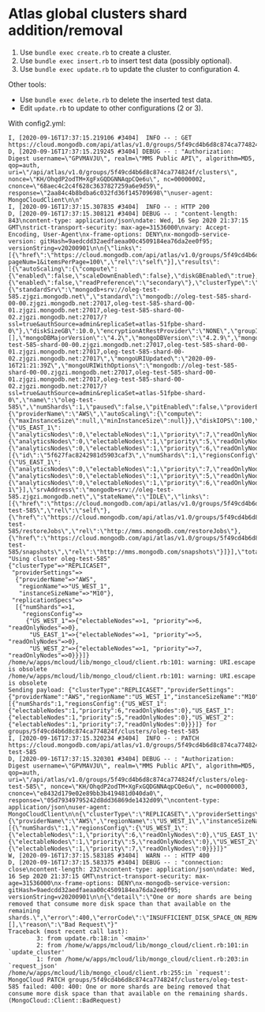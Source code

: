 # Atlas global clusters shard addition/removal

1. Use `bundle exec create.rb` to create a cluster.
2. Use `bundle exec insert.rb` to insert test data (possibly optional).
3. Use `bundle exec update.rb` to update the cluster to configuration 4.

Other tools:

- Use `bundle exec delete.rb` to delete the inserted test data.
- Edit `update.rb` to update to other configurations (2 or 3).

With config2.yml:

    I, [2020-09-16T17:37:15.219106 #3404]  INFO -- : GET https://cloud.mongodb.com/api/atlas/v1.0/groups/5f49cd4b6d8c874ca774824f/clusters
    D, [2020-09-16T17:37:15.219245 #3404] DEBUG -- : "Authorization: Digest username=\"GPVMAVJU\", realm=\"MMS Public API\", algorithm=MD5, qop=auth, uri=\"/api/atlas/v1.0/groups/5f49cd4b6d8c874ca774824f/clusters\", nonce=\"KH/OhqdP2odTM+XgFxGQDGNNAqpCQe6u\", nc=00000002, cnonce=\"68aec4c2c4f628c3637827259a6e9d59\", response=\"2aa84c4b8bdba6c032fd36f145709698\"\nuser-agent: MongoCloudClient\n\n"
    I, [2020-09-16T17:37:15.307835 #3404]  INFO -- : HTTP 200
    D, [2020-09-16T17:37:15.308121 #3404] DEBUG -- : "content-length: 843\ncontent-type: application/json\ndate: Wed, 16 Sep 2020 21:37:15 GMT\nstrict-transport-security: max-age=31536000\nvary: Accept-Encoding, User-Agent\nx-frame-options: DENY\nx-mongodb-service-version: gitHash=9aedcdd32aedfaeaa00c4509184ea76da2ee0f95; versionString=v20200901\n\n{\"links\":[{\"href\":\"https://cloud.mongodb.com/api/atlas/v1.0/groups/5f49cd4b6d8c874ca774824f/clusters?pageNum=1&itemsPerPage=100\",\"rel\":\"self\"}],\"results\":[{\"autoScaling\":{\"compute\":{\"enabled\":false,\"scaleDownEnabled\":false},\"diskGBEnabled\":true},\"backupEnabled\":false,\"biConnector\":{\"enabled\":false,\"readPreference\":\"secondary\"},\"clusterType\":\"REPLICASET\",\"connectionStrings\":{\"standardSrv\":\"mongodb+srv://oleg-test-585.zjgzi.mongodb.net\",\"standard\":\"mongodb://oleg-test-585-shard-00-00.zjgzi.mongodb.net:27017,oleg-test-585-shard-00-01.zjgzi.mongodb.net:27017,oleg-test-585-shard-00-02.zjgzi.mongodb.net:27017/?ssl=true&authSource=admin&replicaSet=atlas-51fpbe-shard-0\"},\"diskSizeGB\":10.0,\"encryptionAtRestProvider\":\"NONE\",\"groupId\":\"5f49cd4b6d8c874ca774824f\",\"id\":\"5f627fac8242981d5903cafa\",\"labels\":[],\"mongoDBMajorVersion\":\"4.2\",\"mongoDBVersion\":\"4.2.9\",\"mongoURI\":\"mongodb://oleg-test-585-shard-00-00.zjgzi.mongodb.net:27017,oleg-test-585-shard-00-01.zjgzi.mongodb.net:27017,oleg-test-585-shard-00-02.zjgzi.mongodb.net:27017\",\"mongoURIUpdated\":\"2020-09-16T21:21:39Z\",\"mongoURIWithOptions\":\"mongodb://oleg-test-585-shard-00-00.zjgzi.mongodb.net:27017,oleg-test-585-shard-00-01.zjgzi.mongodb.net:27017,oleg-test-585-shard-00-02.zjgzi.mongodb.net:27017/?ssl=true&authSource=admin&replicaSet=atlas-51fpbe-shard-0\",\"name\":\"oleg-test-585\",\"numShards\":1,\"paused\":false,\"pitEnabled\":false,\"providerBackupEnabled\":false,\"providerSettings\":{\"providerName\":\"AWS\",\"autoScaling\":{\"compute\":{\"maxInstanceSize\":null,\"minInstanceSize\":null}},\"diskIOPS\":100,\"encryptEBSVolume\":true,\"instanceSizeName\":\"M10\",\"volumeType\":\"STANDARD\"},\"replicationSpec\":{\"US_EAST_1\":{\"analyticsNodes\":0,\"electableNodes\":1,\"priority\":7,\"readOnlyNodes\":0},\"US_EAST_2\":{\"analyticsNodes\":0,\"electableNodes\":1,\"priority\":5,\"readOnlyNodes\":0},\"US_WEST_1\":{\"analyticsNodes\":0,\"electableNodes\":1,\"priority\":6,\"readOnlyNodes\":0}},\"replicationSpecs\":[{\"id\":\"5f627fac8242981d5903caf3\",\"numShards\":1,\"regionsConfig\":{\"US_EAST_1\":{\"analyticsNodes\":0,\"electableNodes\":1,\"priority\":7,\"readOnlyNodes\":0},\"US_EAST_2\":{\"analyticsNodes\":0,\"electableNodes\":1,\"priority\":5,\"readOnlyNodes\":0},\"US_WEST_1\":{\"analyticsNodes\":0,\"electableNodes\":1,\"priority\":6,\"readOnlyNodes\":0}},\"zoneName\":\"Zone 1\"}],\"srvAddress\":\"mongodb+srv://oleg-test-585.zjgzi.mongodb.net\",\"stateName\":\"IDLE\",\"links\":[{\"href\":\"https://cloud.mongodb.com/api/atlas/v1.0/groups/5f49cd4b6d8c874ca774824f/clusters/oleg-test-585\",\"rel\":\"self\"},{\"href\":\"https://cloud.mongodb.com/api/atlas/v1.0/groups/5f49cd4b6d8c874ca774824f/clusters/oleg-test-585/restoreJobs\",\"rel\":\"http://mms.mongodb.com/restoreJobs\"},{\"href\":\"https://cloud.mongodb.com/api/atlas/v1.0/groups/5f49cd4b6d8c874ca774824f/clusters/oleg-test-585/snapshots\",\"rel\":\"http://mms.mongodb.com/snapshots\"}]}],\"totalCount\":1}"
    "Using cluster oleg-test-585"
    {"clusterType"=>"REPLICASET",
     "providerSettings"=>
      {"providerName"=>"AWS",
       "regionName"=>"US_WEST_1",
       "instanceSizeName"=>"M10"},
     "replicationSpecs"=>
      [{"numShards"=>1,
        "regionsConfig"=>
         {"US_WEST_1"=>{"electableNodes"=>1, "priority"=>6, "readOnlyNodes"=>0},
          "US_EAST_1"=>{"electableNodes"=>1, "priority"=>5, "readOnlyNodes"=>0},
          "US_WEST_2"=>{"electableNodes"=>1, "priority"=>7, "readOnlyNodes"=>0}}}]}
    /home/w/apps/mcloud/lib/mongo_cloud/client.rb:101: warning: URI.escape is obsolete
    /home/w/apps/mcloud/lib/mongo_cloud/client.rb:101: warning: URI.escape is obsolete
    Sending payload: {"clusterType":"REPLICASET","providerSettings":{"providerName":"AWS","regionName":"US_WEST_1","instanceSizeName":"M10"},"replicationSpecs":[{"numShards":1,"regionsConfig":{"US_WEST_1":{"electableNodes":1,"priority":6,"readOnlyNodes":0},"US_EAST_1":{"electableNodes":1,"priority":5,"readOnlyNodes":0},"US_WEST_2":{"electableNodes":1,"priority":7,"readOnlyNodes":0}}}]} for groups/5f49cd4b6d8c874ca774824f/clusters/oleg-test-585
    I, [2020-09-16T17:37:15.320234 #3404]  INFO -- : PATCH https://cloud.mongodb.com/api/atlas/v1.0/groups/5f49cd4b6d8c874ca774824f/clusters/oleg-test-585
    D, [2020-09-16T17:37:15.320301 #3404] DEBUG -- : "Authorization: Digest username=\"GPVMAVJU\", realm=\"MMS Public API\", algorithm=MD5, qop=auth, uri=\"/api/atlas/v1.0/groups/5f49cd4b6d8c874ca774824f/clusters/oleg-test-585\", nonce=\"KH/OhqdP2odTM+XgFxGQDGNNAqpCQe6u\", nc=00000003, cnonce=\"e8432d179e02e89bb3b419481d040da0\", response=\"05d79349795242d8dd36869de1432d09\"\ncontent-type: application/json\nuser-agent: MongoCloudClient\n\n{\"clusterType\":\"REPLICASET\",\"providerSettings\":{\"providerName\":\"AWS\",\"regionName\":\"US_WEST_1\",\"instanceSizeName\":\"M10\"},\"replicationSpecs\":[{\"numShards\":1,\"regionsConfig\":{\"US_WEST_1\":{\"electableNodes\":1,\"priority\":6,\"readOnlyNodes\":0},\"US_EAST_1\":{\"electableNodes\":1,\"priority\":5,\"readOnlyNodes\":0},\"US_WEST_2\":{\"electableNodes\":1,\"priority\":7,\"readOnlyNodes\":0}}}]}"
    W, [2020-09-16T17:37:15.583185 #3404]  WARN -- : HTTP 400
    D, [2020-09-16T17:37:15.583375 #3404] DEBUG -- : "connection: close\ncontent-length: 232\ncontent-type: application/json\ndate: Wed, 16 Sep 2020 21:37:15 GMT\nstrict-transport-security: max-age=31536000\nx-frame-options: DENY\nx-mongodb-service-version: gitHash=9aedcdd32aedfaeaa00c4509184ea76da2ee0f95; versionString=v20200901\n\n{\"detail\":\"One or more shards are being removed that consume more disk space than that available on the remaining shards.\",\"error\":400,\"errorCode\":\"INSUFFICIENT_DISK_SPACE_ON_REMAINING_SHARDS\",\"parameters\":[],\"reason\":\"Bad Request\"}"
    Traceback (most recent call last):
            3: from update.rb:18:in `<main>'
            2: from /home/w/apps/mcloud/lib/mongo_cloud/client.rb:101:in `update_cluster'
            1: from /home/w/apps/mcloud/lib/mongo_cloud/client.rb:203:in `request_json'
    /home/w/apps/mcloud/lib/mongo_cloud/client.rb:255:in `request': MongoCloud PATCH groups/5f49cd4b6d8c874ca774824f/clusters/oleg-test-585 failed: 400: 400: One or more shards are being removed that consume more disk space than that available on the remaining shards. (MongoCloud::Client::BadRequest)
